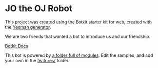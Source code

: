 # JO the OJ Robot 

This project was created using the Botkit starter kit for web, created with the [Yeoman generator](https://github.com/howdyai/botkit/tree/master/packages/generator-botkit#readme).

We are two friends that wanted a bot to introduce us and our friendship. 

[Botkit Docs](https://botkit.ai/docs/v4)

This bot is powered by [a folder full of modules](https://botkit.ai/docs/v4/core.html#organize-your-bot-code). 
Edit the samples, and add your own in the [features/](features/) folder.
